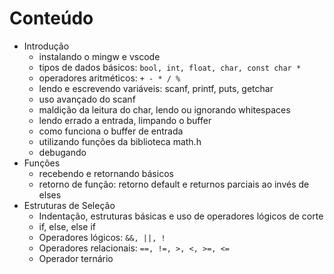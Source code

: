 # Conteúdo

- Introdução
  - instalando o mingw e vscode
  - tipos de dados básicos: `bool, int, float, char, const char *`
  - operadores aritméticos: `+ - * / %`
  - lendo e escrevendo variáveis: scanf, printf, puts, getchar
  - uso avançado do scanf
  - maldição da leitura do char, lendo ou ignorando whitespaces
  - lendo errado a entrada, limpando o buffer
  - como funciona o buffer de entrada
  - utilizando funções da biblioteca math.h
  - debugando
- Funções
  - recebendo e retornando básicos
  - retorno de função: retorno default e returnos parciais ao invés de elses
- Estruturas de Seleção
  - Indentação, estruturas básicas e uso de operadores lógicos de corte
  - if, else, else if
  - Operadores lógicos: `&&, ||, !`
  - Operadores relacionais: `==, !=, >, <, >=, <=`
  - Operador ternário
